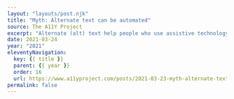 ```yaml
---
layout: "layouts/post.njk"
title: "Myth: Alternate text can be automated"
source: The A11Y Project
excerpt: "Alternate (alt) text help people who use assistive technology understand images, and are a core part of the Web Content Accessibility Guidelines (WCAG). They require a human’s input to be effective"
date: 2021-03-24
year: "2021"
eleventyNavigation:
  key: {{ title }}
  parent: {{ year }}
  order: 16
  url: https://www.a11yproject.com/posts/2021-03-23-myth-alternate-text-can-be-automated/
permalink: false
---
```

